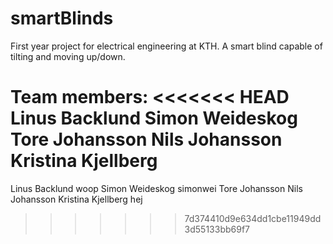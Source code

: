 # smartBlinds
First year project for electrical engineering at KTH. A smart blind capable of tilting and moving up/down.

Team members:
<<<<<<< HEAD
Linus Backlund
Simon Weideskog
Tore Johansson
Nils Johansson
Kristina Kjellberg
=======
Linus Backlund woop
Simon Weideskog simonwei
Tore Johansson
Nils Johansson
Kristina Kjellberg hej
>>>>>>> 7d374410d9e634dd1cbe11949dd3d55133bb69f7
